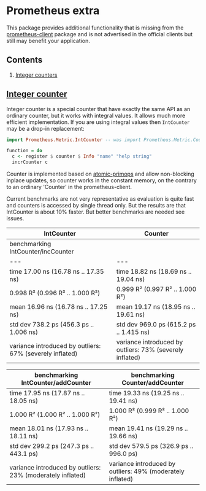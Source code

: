 # Prometheus extra

This package provides additional functionality that is missing from the
[prometheus-client](https://github.com/qnikst/prometheus-client) package
and is not advertised in the official clients but still may benefit your
application.

## Contents

1. [Integer counters](#integer-counter)

## <a href="integer-counter"> Integer counter</a>

Integer counter is a special counter that have exactly the same API as an
ordinary counter, but it works with integral values. It allows much more
efficient implementation. If you are using integral values then `IntCounter`
may be a drop-in replacement:

```haskell
import Prometheus.Metric.IntCounter -- was import Prometheus.Metric.Counter

function = do
  c <- register $ counter $ Info "name" "help string"
  incrCounter c
```

Counter is implemented based on [atomic-primops](https://hackage.haskell.org/package/atomic-primops)
and allow non-blocking inplace updates, so counter works in the constant
memory, on the contrary to an ordinary 'Counter' in the prometheus-client.


Current benchmarks are not very representative as evaluation is quite fast
and counters is accessed by single thread only. But the results are that
IntCounter is about 10% faster. But better benchmarks are needed see issues.

| IntCounter | Counter
| --- | --- |
| benchmarking IntCounter/incCounter | | benchmarking Counter/incCounter |
| --- | --- |
time                 17.00 ns   (16.78 ns .. 17.35 ns)   | time                 18.82 ns   (18.69 ns .. 19.04 ns)
                     0.998 R²   (0.996 R² .. 1.000 R²)   |                      0.999 R²   (0.997 R² .. 1.000 R²)
mean                 16.96 ns   (16.78 ns .. 17.25 ns)   | mean                 19.17 ns   (18.95 ns .. 19.61 ns)
std dev              738.2 ps   (456.3 ps .. 1.006 ns)   | std dev              969.0 ps   (615.2 ps .. 1.415 ns)
variance introduced by outliers: 67% (severely inflated) | variance introduced by outliers: 73% (severely inflated)

| benchmarking IntCounter/addCounter | benchmarking Counter/addCounter
| --- | --- |
time                 17.95 ns   (17.87 ns .. 18.05 ns)      | time                 19.33 ns   (19.25 ns .. 19.41 ns)
                     1.000 R²   (1.000 R² .. 1.000 R²)      |                      1.000 R²   (0.999 R² .. 1.000 R²)
mean                 18.01 ns   (17.93 ns .. 18.11 ns)      | mean                 19.41 ns   (19.29 ns .. 19.66 ns)
std dev              299.2 ps   (247.3 ps .. 443.1 ps)      | std dev              579.5 ps   (326.9 ps .. 996.0 ps)
variance introduced by outliers: 23% (moderately inflated)  | variance introduced by outliers: 49% (moderately inflated)


